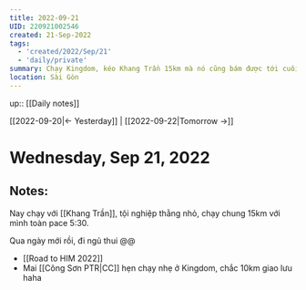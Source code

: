 ```yaml
---
title: 2022-09-21
UID: 220921002546
created: 21-Sep-2022
tags:
  - 'created/2022/Sep/21'
  - 'daily/private'
summary: Chạy Kingdom, kéo Khang Trần 15km mà nó cũng bám được tới cuối
location: Sài Gòn
---
```

up:: [[Daily notes]]

[[2022-09-20|<- Yesterday]] | [[2022-09-22|Tomorrow ->]]
# Wednesday, Sep 21, 2022

## Notes:

Nay chạy với [[Khang Trần]], tội nghiệp thằng nhỏ, chạy chung 15km với mình toàn pace 5:30.

Qua ngày mới rồi, đi ngủ thui @@
- [[Road to HIM 2022]]
- Mai [[Công Sơn PTR|CC]] hẹn chạy nhẹ ở Kingdom, chắc 10km giao lưu haha
